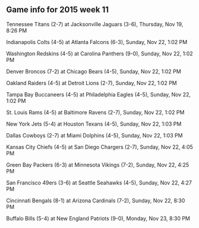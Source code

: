 ## Game info for 2015 week 11
Tennessee Titans (2-7) at Jacksonville Jaguars (3-6), Thursday, Nov 19, 8:26 PM



Indianapolis Colts (4-5) at Atlanta Falcons (6-3), Sunday, Nov 22, 1:02 PM

Washington Redskins (4-5) at Carolina Panthers (9-0), Sunday, Nov 22, 1:02 PM

Denver Broncos (7-2) at Chicago Bears (4-5), Sunday, Nov 22, 1:02 PM

Oakland Raiders (4-5) at Detroit Lions (2-7), Sunday, Nov 22, 1:02 PM

Tampa Bay Buccaneers (4-5) at Philadelphia Eagles (4-5), Sunday, Nov 22, 1:02 PM

St. Louis Rams (4-5) at Baltimore Ravens (2-7), Sunday, Nov 22, 1:02 PM

New York Jets (5-4) at Houston Texans (4-5), Sunday, Nov 22, 1:03 PM

Dallas Cowboys (2-7) at Miami Dolphins (4-5), Sunday, Nov 22, 1:03 PM



Kansas City Chiefs (4-5) at San Diego Chargers (2-7), Sunday, Nov 22, 4:05 PM

Green Bay Packers (6-3) at Minnesota Vikings (7-2), Sunday, Nov 22, 4:25 PM

San Francisco 49ers (3-6) at Seattle Seahawks (4-5), Sunday, Nov 22, 4:27 PM



Cincinnati Bengals (8-1) at Arizona Cardinals (7-2), Sunday, Nov 22, 8:30 PM



Buffalo Bills (5-4) at New England Patriots (9-0), Monday, Nov 23, 8:30 PM


